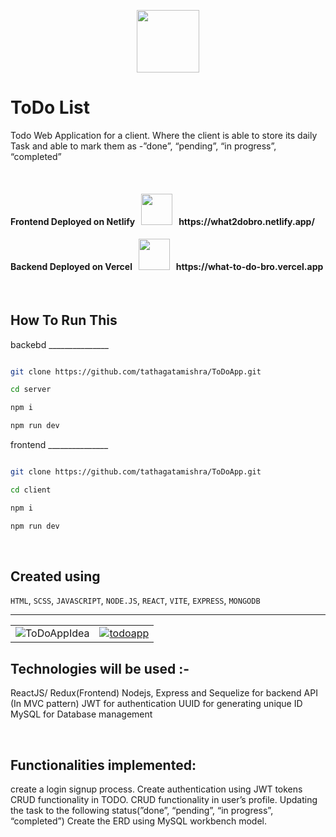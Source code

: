<p align="center"> <img src="https://media.giphy.com/media/h7dhQrvBNvEHcbk82k/giphy.gif" height="100"> </p>

# ToDo List
Todo Web Application for a client. Where the client is able to store its daily Task and able to mark them as  -”done”, “pending”, “in progress”, “completed”

<br>
<h4 align="left">
  Frontend Deployed on Netlify &#160; <img src="https://media.giphy.com/media/FbUuPsOW3oOCdAHexF/giphy.gif" width="50"> &#160; https://what2dobro.netlify.app/
</h4>
<h4 align="left">
  Backend Deployed on Vercel &#160; <img src="https://media.giphy.com/media/FbUuPsOW3oOCdAHexF/giphy.gif" width="50"> &#160; https://what-to-do-bro.vercel.app
</h4>
<br>

## How To Run This

backebd _______________
```bash

git clone https://github.com/tathagatamishra/ToDoApp.git

cd server

npm i

npm run dev

```

frontend _______________
```bash

git clone https://github.com/tathagatamishra/ToDoApp.git

cd client

npm i

npm run dev

```

<br>

## Created using 

`HTML`, `SCSS`, `JAVASCRIPT`, `NODE.JS`, `REACT`, `VITE`, `EXPRESS`, `MONGODB`

---

| | |
| :--: | :--: |
| ![ToDoAppIdea](https://user-images.githubusercontent.com/114053180/233916916-2d146281-1cf3-4de6-b731-eb3187720f59.jpg) | [![todoapp](https://user-images.githubusercontent.com/114053180/233909530-897d797a-27db-42cf-a3c4-c02ab7df390a.png)](https://what2dobro.netlify.app/) 

## Technologies will be used :-

ReactJS/ Redux(Frontend)
Nodejs, Express and Sequelize for backend API (In MVC pattern)
JWT for authentication
UUID for generating unique ID
MySQL for Database management
 
<br>


## Functionalities implemented:

create a login signup process.
Create authentication using JWT tokens
CRUD functionality in TODO.
CRUD functionality in user’s profile.
Updating the task to the following status(”done”, “pending”, “in progress”, “completed”)
Create the ERD using MySQL workbench model.
